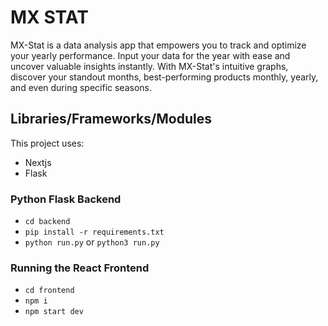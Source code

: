 # MX STAT
MX-Stat is a data analysis app that empowers you to track and optimize your yearly performance. Input your data for the year with ease and uncover valuable insights instantly. With MX-Stat's intuitive graphs, discover your standout months, best-performing products monthly, yearly, and even during specific seasons.

## Libraries/Frameworks/Modules

This project uses:

- Nextjs
- Flask

### Python Flask Backend

- `cd backend`
- `pip install -r requirements.txt`
- `python run.py` or `python3 run.py`

### Running the React Frontend

- `cd frontend`
- `npm i`
- `npm start dev`
